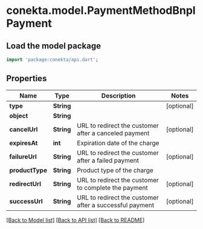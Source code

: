 # conekta.model.PaymentMethodBnplPayment

## Load the model package
```dart
import 'package:conekta/api.dart';
```

## Properties
Name | Type | Description | Notes
------------ | ------------- | ------------- | -------------
**type** | **String** |  | [optional] 
**object** | **String** |  | 
**cancelUrl** | **String** | URL to redirect the customer after a canceled payment | [optional] 
**expiresAt** | **int** | Expiration date of the charge | 
**failureUrl** | **String** | URL to redirect the customer after a failed payment | [optional] 
**productType** | **String** | Product type of the charge | 
**redirectUrl** | **String** | URL to redirect the customer to complete the payment | [optional] 
**successUrl** | **String** | URL to redirect the customer after a successful payment | [optional] 

[[Back to Model list]](../README.md#documentation-for-models) [[Back to API list]](../README.md#documentation-for-api-endpoints) [[Back to README]](../README.md)


